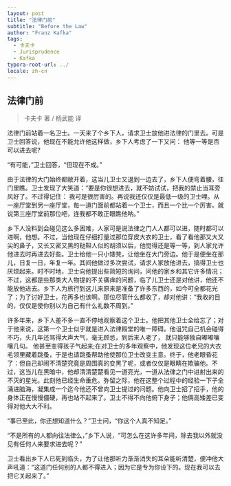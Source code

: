 ```yaml
---
layout: post
title: "法律门前"
subtitle: "Before the Law"
author: "Franz Kafka"
tags:
  - 卡夫卡
  - Jurisprudence
  - Kafka
typora-root-url: ../
locale: zh-cn
---
```


## 法律门前

> 卡夫卡  著 / 杨武能  译
>

法律门前站着一名卫士。一天来了个乡下人，请求卫士放他进法律的门里去。可是卫士回答说，他现在不能允许他这样做，乡下人考虑了一下又问： 他等一等是否可以进去呢?

“有可能，”卫士回答，“但现在不成。”

由于法律的大门始终都敞开着，这当儿卫士又退到一边去了，乡下人便弯着腰，往门里瞧。卫士发现了大笑道：“要是你很想进去，就不妨试试，把我的禁止当耳旁风好了。不过得记住： 我可是很厉害的。再说我还仅仅是最低一级的卫士哩。从一座厅堂到另一座厅堂，每一道门面前都站着一个卫士，而且一个比一个厉害。就说第三座厅堂前那位吧，连我都不敢正眼瞧他呐。”

乡下人没料到会碰见这么多困难，人家可是说法律之门人人都可以进，随时都可以进啊，他想。不过，当他现在仔细打量过那位穿皮大衣的卫士，看了看他那又大又尖的鼻子，又长又密又黑的鞑靼人似的胡须以后，他觉得还是等一等，到人家允许他进去时再进去好些。卫士给他一只小矮凳，让他坐在大门旁边。他于是便坐在那儿，日复一日，年复一年。其间他做过多次尝试，请求人家放他进去，搞得卫士也厌烦起来。时不时地，卫士向他提出些简短的询问，问他的家乡和其它许多情况；不过，这都是些那类大人物提的不关痛痒的问题，临了儿卫士还是对他讲，他还不能放他进去。乡下人为旅行到这儿来原来是准备了许多东西的，如今可全都花光了；为了讨好卫士，花再多也该啊。那位尽管什么都收了，却对他讲：“我收的目的，仅仅是使你别以为自己有什么礼数不周到。”

许多年来，乡下人差不多一直不停地观察着这个卫士。他把其他卫士全给忘了；对于他来说，这第一个卫士似乎就是进入法律殿堂的唯一障碍。他诅咒自己机会碰得不巧，头几年还骂得大声大气，毫无顾忌，到后来人老了， 就只能够独自嘟嘟嚷嚷几句。 他甚至变得孩子气起来;在对卫士的多年观察中，他发现这位老兄的大衣毛领里藏着跳蚤，于是也请跳蚤帮助他使那位卫士改变主意。终于，他老眼昏花了：但自己却闹不清楚究竟是周围真的变黑了呢，或者仅仅是眼睛在欺骗他。不过，这当儿在黑暗中，他却清清楚楚看见一道亮光，一道从法律之门中进射出来的不灭的星光。此刻他已经生命垂危。弥留之际，他在这整个过程中的经验一下子全涌进脑海，凝集成一个迄今他还不曾向卫士提过的问题。他向卫士招了招手，他的身体正在慢慢僵硬，再也站不起来了。卫士不得不向他俯下身子；他俩高矮差已变得对他大大不利。

“事已至此，你还想知道什么？”卫士问，“你这个人真不知足。”

“不是所有的人都向往法律么，”乡下人说，“可怎么在这许多年间，除去我以外就没见有任何人来要求进去呢？”

卫士看出乡下人已死到临头，为了让他那听力渐渐消失的耳朵能听清楚，便冲他大声吼道：“这道门任何别的人都不得进入；因为它是专为你设下的。现在我可以去把它关起来了。”
